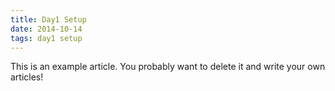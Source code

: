 ```yaml
---
title: Day1 Setup
date: 2014-10-14
tags: day1 setup
---
```


This is an example article. You probably want to delete it and write your own articles!
